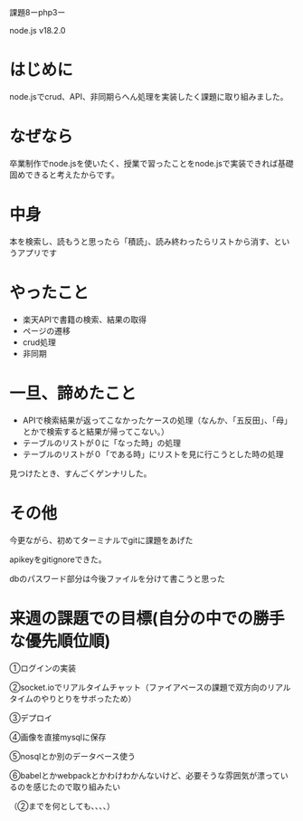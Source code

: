 課題8ーphp3ー

node.js v18.2.0

<h1>はじめに</h1>
<p>node.jsでcrud、API、非同期らへん処理を実装したく課題に取り組みました。<p>

<h1>なぜなら</h1>
<p>卒業制作でnode.jsを使いたく、授業で習ったことをnode.jsで実装できれば基礎固めできると考えたからです。</p>

<h1>中身</h1>
<p>本を検索し、読もうと思ったら「積読」、読み終わったらリストから消す、というアプリです</p>

<h1>やったこと</h1>
<ul>
  <li>楽天APIで書籍の検索、結果の取得</li>
  <li>ページの遷移</li>
  <li>crud処理</li>
  <li>非同期</li>
</ul>

<h1>一旦、諦めたこと</h1>
<ul>
  <li>APIで検索結果が返ってこなかったケースの処理（なんか、「五反田」、「母」とかで検索すると結果が帰ってこない。）</li>
  <li>テーブルのリストが０に「なった時」の処理</li>
  <li>テーブルのリストが０「である時」にリストを見に行こうとした時の処理</li>
</ul>
<p>見つけたとき、すんごくゲンナリした。</p>

<h1>その他</h1>
<p>今更ながら、初めてターミナルでgitに課題をあげた</p>
<p>apikeyをgitignoreできた。</p>
<p>dbのパスワード部分は今後ファイルを分けて書こうと思った</p>

<h1>来週の課題での目標(自分の中での勝手な優先順位順)</h1>
<p>①ログインの実装</p>
<p>②socket.ioでリアルタイムチャット（ファイアベースの課題で双方向のリアルタイムのやりとりをサボったため）</p>
<p>③デプロイ</p>
<p>④画像を直接mysqlに保存</p>
<p>⑤nosqlとか別のデータベース使う</p>
<p>⑥babelとかwebpackとかわけわかんないけど、必要そうな雰囲気が漂っているのを感じたので取り組みたい</p>
<p>（②までを何としても、、、、）</p>



